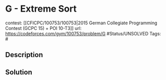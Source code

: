 # G - Extreme Sort

contest: [[CFICPC/100753/100753|2015 German Collegiate Programming Contest (GCPC 15) + POI 10-T3]]
url: https://codeforces.com/gym/100753/problem/G
#Status/UNSOLVED
Tags: #

## Description

## Solution

